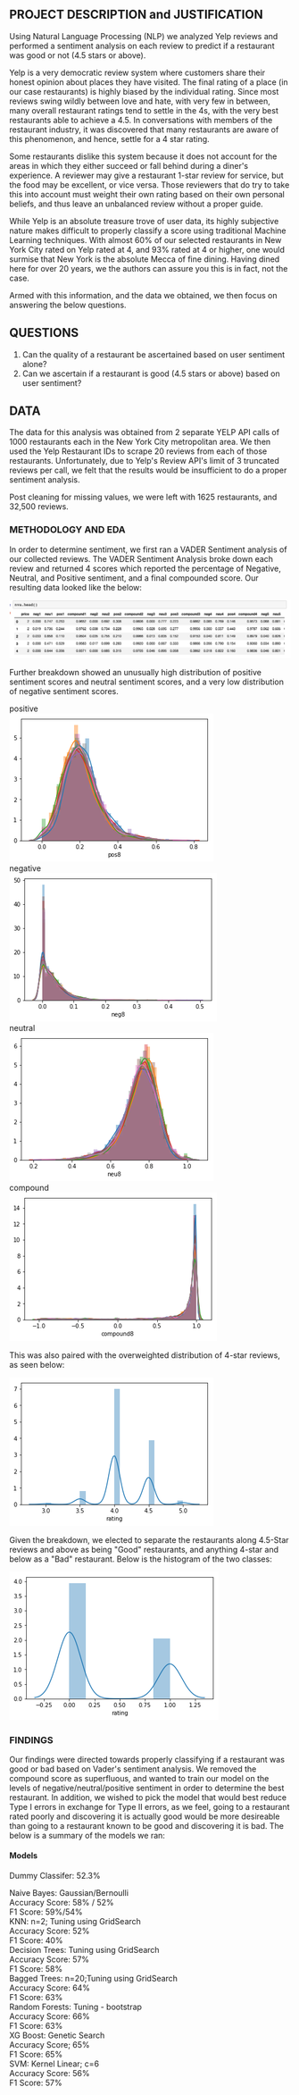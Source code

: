 ## PROJECT DESCRIPTION and JUSTIFICATION
Using Natural Language Processing (NLP) we analyzed Yelp reviews and performed a sentiment analysis on each review to predict if a restaurant was good or not (4.5 stars or above).

Yelp is a very democratic review system where customers share their honest opinion about places they have visited. The final rating of a place (in our case restaurants) is highly biased by the individual rating. Since most reviews swing wildly between love and hate, with very few in between, many overall restaurant ratings tend to settle in the 4s, with the very best restaurants able to achieve a 4.5.  In conversations with members of the restaurant industry, it was discovered that many restaurants are aware of this phenomenon, and hence, settle for a 4 star rating.

Some restaurants dislike this system because it does not account for the areas in which they either succeed or fall behind during a diner's experience.  A reviewer may give a restaurant 1-star review for service, but the food may be excellent, or vice versa.  Those reviewers that do try to take this into account must weight their own rating based on their own personal beliefs, and thus leave an unbalanced review without a proper guide.

While Yelp is an absolute treasure trove of user data, its highly subjective nature makes difficult to properly classify a score using traditional Machine Learning techniques.  With almost 60% of our selected restaurants in New York City rated on Yelp rated at 4, and 93% rated at 4 or higher, one would surmise that New York is the absolute Mecca of fine dining.  Having dined here for over 20 years, we the authors can assure you this is in fact, not the case. 

Armed with this information, and the data we obtained, we then focus on answering the below questions.


## QUESTIONS
1. Can the quality of a restaurant be ascertained based on user sentiment alone?  
2. Can we ascertain if a restaurant is good (4.5 stars or above) based on user sentiment?


## DATA

The data for this analysis was obtained from 2 separate YELP API calls of 1000 restaurants each in the New York City metropolitan area.  We then used the Yelp Restaurant IDs to scrape 20 reviews from each of those restaurants.  Unfortunately, due to Yelp's Review API's limit of 3 truncated reviews per call, we felt that the results would be insufficient to do a proper sentiment analysis.

Post cleaning for missing values, we were left with 1625 restaurants, and 32,500 reviews.


### METHODOLOGY AND EDA

In order to determine sentiment, we first ran a VADER Sentiment analysis of our collected reviews.  The VADER Sentiment Analysis broke down each review and returned 4 scores which reported the percentage of Negative, Neutral, and Positive sentiment, and a final compounded score.  Our resulting data looked like the below:

<img src='images/vadersnapshot.png'>

Further breakdown showed an unusually high distribution of positive sentiment scores and neutral sentiment scores, and a very low distribution of negative sentiment scores.

positive  
<img src='images/pos_sentgraph.png'>  
negative  
<img src='images/neg_sentgraph.png'>   
neutral  
<img src='images/neu_sentgraph.png'>   
compound  
<img src='images/comp_sentgraph.png'>  

This was also paired with the overweighted distribution of 4-star reviews, as seen below:

<img src='images/star_hist.png'>

Given the breakdown, we elected to separate the restaurants along 4.5-Star reviews and above as being "Good" restaurants, and anything 4-star and below as a "Bad" restaurant.  Below is the histogram of the two classes:

<img src='images/good_bad_histo.png'>

### FINDINGS

Our findings were directed towards properly classifying if a restaurant was good or bad based on Vader's sentiment analysis.  We removed the compound score as superfluous, and wanted to train our model on the levels of negative/neutral/positive sentiment in order to determine the best restaurant.  In addition, we wished to pick the model that would best reduce Type I errors in exchange for Type II errors, as we feel, going to a restaurant rated poorly and discovering it is actually good would be more desireable than going to a restaurant known to be good and discovering it is bad.  The below is a summary of the models we ran:

#### Models

Dummy Classifer: 52.3%


Naive Bayes: Gaussian/Bernoulli   
Accuracy Score: 58% / 52%  
F1 Score: 59%/54%  
KNN: n=2; Tuning using GridSearch  
Accuracy Score: 52%  
F1 Score: 40%   
Decision Trees: Tuning using GridSearch  
Accuracy Score: 57%  
F1 Score: 58%  
Bagged Trees: n=20;Tuning using GridSearch  
Accuracy Score: 64%  
F1 Score: 63%  
Random Forests: Tuning - bootstrap  
Accuracy Score: 66%  
F1 Score: 63%  
XG Boost: Genetic Search  
Accuracy Score; 65%  
F1 Score: 65%  
SVM: Kernel Linear; c=6  
Accuracy Score: 56%  
F1 Score: 57%
